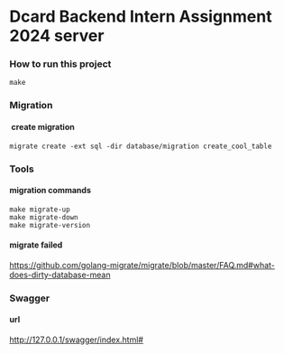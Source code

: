 # Dcard Backend Intern Assignment 2024 server

### How to run this project

```
make 
```

### Migration

####  create migration

```
migrate create -ext sql -dir database/migration create_cool_table
```

### Tools

#### migration commands

```
make migrate-up
make migrate-down
make migrate-version
```

#### migrate failed

https://github.com/golang-migrate/migrate/blob/master/FAQ.md#what-does-dirty-database-mean

### Swagger

#### url

http://127.0.0.1/swagger/index.html#